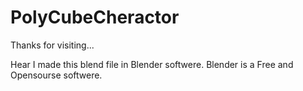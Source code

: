 # PolyCubeCheractor
Thanks for visiting...

Hear I made this blend file in Blender softwere.
Blender is a Free and Opensourse softwere.
